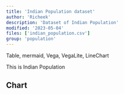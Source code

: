```yaml
---
title: 'Indian Population dataset'
author: 'Richeek'
description: 'Dataset of Indian Population'
modified: '2023-05-04'
files: ['indian_population.csv']
group: 'population'
---
```


Table, mermaid, Vega, VegaLite, LineChart

This is Indian Population

## Chart

<LineChart 
    title="Indian Population by year"  
    xAxis="Birth Rate"
    yAxis="Year" 
    data="indian_population.csv"
/>

<FlatUiTable url="indian_population.csv" />
